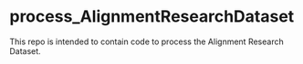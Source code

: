 # process_AlignmentResearchDataset
This repo is intended to contain code to process the Alignment Research Dataset. 

